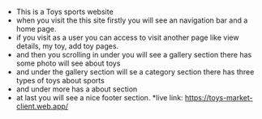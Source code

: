 * This is a Toys sports website
* when you visit the this site firstly you will see an navigation bar and a home page.
* if you visit as a user you can access to visit another page like view details, my toy, add toy pages.
* and then you scrolling in under you will see a gallery section there has some photo will see about toys
* and under the gallery section will se a category section there has three types of toys about sports
* and under more has a about section
* at last you will see a nice footer section.
*live link: https://toys-market-client.web.app/
